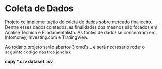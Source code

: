 # Coleta de Dados

Projeto de implementação de coleta de dados sobre mercado financeiro. Dentre esses dados coletados, as finalidades dos mesmos são focados em Análise Técnica e Fundamentalista.
As fontes de dados se concentram em Infomoney, Investing.com e TradingView.

Ao rodar o projeto serão abertos 3 cmd's... e será necessario rodar o seguinte codigo nas tres janelas:

__copy *.csv dataset.csv__
